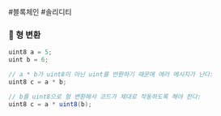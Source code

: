 #블록체인 #솔리디티 
### 📌 형 변환
```Java
uint8 a = 5;
uint b = 6;

// a * b가 uint8이 아닌 uint를 반환하기 때문에 에러 메시지가 난다:
uint8 c = a * b;

// b를 uint8으로 형 변환해서 코드가 제대로 작동하도록 해야 한다:
uint8 c = a * uint8(b);
```